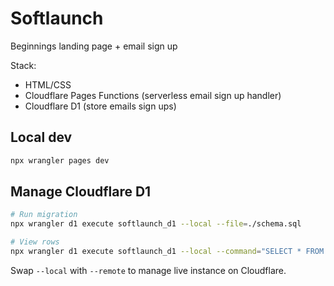 # Softlaunch

Beginnings landing page + email sign up

Stack:
* HTML/CSS
* Cloudflare Pages Functions (serverless email sign up handler)
* Cloudflare D1 (store emails sign ups)

## Local dev

```sh
npx wrangler pages dev
```

## Manage Cloudflare D1

```sh
# Run migration
npx wrangler d1 execute softlaunch_d1 --local --file=./schema.sql

# View rows
npx wrangler d1 execute softlaunch_d1 --local --command="SELECT * FROM signup"
```

Swap `--local` with `--remote` to manage live instance on Cloudflare.

